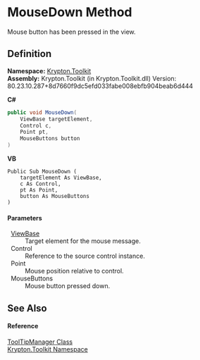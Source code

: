 # MouseDown Method


Mouse button has been pressed in the view.



## Definition
**Namespace:** <a href="79d2eac2-21f4-54ff-7552-b20c33c30600.md">Krypton.Toolkit</a>  
**Assembly:** Krypton.Toolkit (in Krypton.Toolkit.dll) Version: 80.23.10.287+8d7660f9dc5efd033fabe008ebfb904beab6d444

**C#**
``` C#
public void MouseDown(
	ViewBase targetElement,
	Control c,
	Point pt,
	MouseButtons button
)
```
**VB**
``` VB
Public Sub MouseDown ( 
	targetElement As ViewBase,
	c As Control,
	pt As Point,
	button As MouseButtons
)
```



#### Parameters
<dl><dt>  <a href="309ac2d8-bfc5-c1a7-ab6a-4f4cf86a1ba6.md">ViewBase</a></dt><dd>Target element for the mouse message.</dd><dt>  Control</dt><dd>Reference to the source control instance.</dd><dt>  Point</dt><dd>Mouse position relative to control.</dd><dt>  MouseButtons</dt><dd>Mouse button pressed down.</dd></dl>

## See Also


#### Reference
<a href="a3ab60b6-fe99-e139-01ee-7869073e5f5e.md">ToolTipManager Class</a>  
<a href="79d2eac2-21f4-54ff-7552-b20c33c30600.md">Krypton.Toolkit Namespace</a>  
